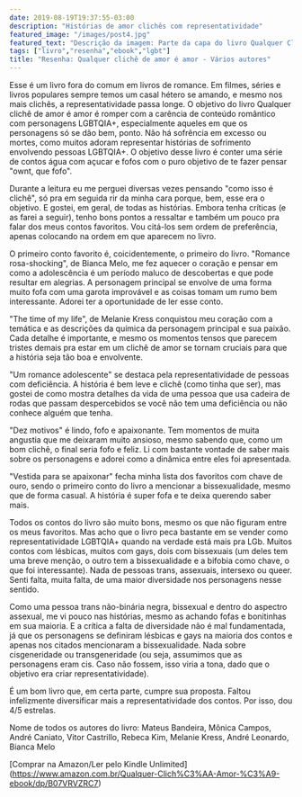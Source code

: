 ```yaml
---
date: 2019-08-19T19:37:55-03:00
description: "Histórias de amor clichês com representatividade"
featured_image: "/images/post4.jpg"
featured_text: "Descrição da imagem: Parte da capa do livro Qualquer Clichê de Amor é Amor. O fundo da imagem é rosa escuro e por cima temos duas mãos com os mindinhos entrelaçados. Por cima o título do livro em branco, com a parte 'é amor' colorida com as cores da bandeira LGBTQIA+"
tags: ["livro","resenha","ebook","lgbt"]
title: "Resenha: Qualquer clichê de amor é amor - Vários autores"
---
```


Esse é um livro fora do comum em livros de romance. Em filmes, séries e livros populares sempre temos um casal hétero se amando, e mesmo nos mais clichês, a representatividade passa longe. O objetivo do livro Qualquer clichê de amor é amor é romper com a carência de conteúdo romântico com personagens LGBTQIA+, especialmente aqueles em que os personagens só se dão bem, ponto. Não há sofrência em excesso ou mortes, como muitos adoram representar histórias de sofrimento envolvendo pessoas LGBTQIA+. O objetivo desse livro é conter uma série de contos água com açucar e fofos com o puro objetivo de te fazer pensar "ownt, que fofo". 

Durante a leitura eu me perguei diversas vezes pensando "como isso é clichê", só pra em seguida rir da minha cara porque, bem, esse era o objetivo. E gostei, em geral, de todas as histórias. Embora tenha críticas (e as farei a seguir), tenho bons pontos a ressaltar e também um pouco pra falar dos meus contos favoritos. Vou citá-los sem ordem de preferência, apenas colocando na ordem em que aparecem no livro.

O primeiro conto favorito é, coicidentemente, o primeiro do livro. "Romance rosa-shocking", de Bianca Melo, me fez aquecer o coração e pensar em como a adolescência é um período maluco de descobertas e que pode resultar em alegrias. A personagem principal se envolve de uma forma muito fofa com uma garota improvável e as coisas tomam um rumo bem interessante. Adorei ter a oportunidade de ler esse conto.

"The time of my life", de Melanie Kress conquistou meu coração com a temática e as descrições da química da personagem principal e sua paixão. Cada detalhe é importante, e mesmo os momentos tensos que parecem tristes demais pra estar em um clichê de amor se tornam cruciais para que a história seja tão boa e envolvente. 

"Um romance adolescente" se destaca pela representatividade de pessoas com deficiência. A história é bem leve e clichê (como tinha que ser), mas gostei de como mostra detalhes da vida de uma pessoa que usa cadeira de rodas que passam despercebidos se você não tem uma deficiência ou não conhece alguém que tenha. 

"Dez motivos" é lindo, fofo e apaixonante. Tem momentos de muita angustia que me deixaram muito ansioso, mesmo sabendo que, como um bom clichê, o final seria fofo e feliz. Li com bastante vontade de saber mais sobre os personagens e adorei como a dinâmica entre eles foi apresentada. 

"Vestida para se apaixonar" fecha minha lista dos favoritos com chave de ouro, sendo o primeiro conto do livro a mencionar a bissexualidade, mesmo que de forma casual. A história é super fofa e te deixa querendo saber mais.

Todos os contos do livro são muito bons, mesmo os que não figuram entre os meus favoritos. Mas acho que o livro peca bastante em se vender como representatividade LGBTQIA+ quando na verdade está mais pra LGb. Muitos contos com lésbicas, muitos com gays, dois com bissexuais (um deles tem uma breve menção, o outro tem a bissexualidade e a bifobia como chave, o que foi interessante). Nada de pessoas trans, assexuais, intersexo ou queer. Senti falta, muita falta, de uma maior diversidade nos personagens nesse sentido. 

Como uma pessoa trans não-binária negra, bissexual e dentro do aspectro assexual, me vi pouco nas histórias, mesmo as achando fofas e bonitinhas em sua maioria. E a crítica a falta de diversidade não é mal fundamentada, já que os personagens se definiram lésbicas e gays na maioria dos contos e apenas nos citados mencionaram a bissexualidade. Nada sobre cisgeneridade ou transgeneridade (ou seja, assumimos que as personagens eram cis. Caso não fossem, isso viria a tona, dado que o objetivo era criar representatividade). 

É um bom livro que, em certa parte, cumpre sua proposta. Faltou infelizmente diversificar mais a representatividade dos contos. Por isso, dou 4/5 estrelas.

Nome de todos os autores do livro: Mateus Bandeira, Mônica Campos, André Caniato, Vitor Castrillo, Rebeca Kim, Melanie Kress, André Leonardo, Bianca Melo

[Comprar na Amazon/Ler pelo Kindle Unlimited] (https://www.amazon.com.br/Qualquer-Clich%C3%AA-Amor-%C3%A9-ebook/dp/B07VRVZRC7)